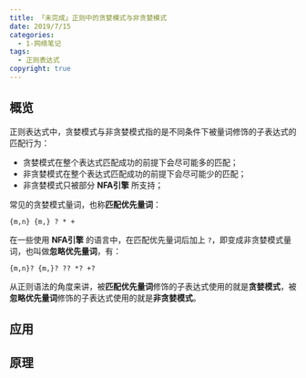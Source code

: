 ```yaml
---
title: 「未完成」正则中的贪婪模式与非贪婪模式
date: 2019/7/15
categories:
  - 1-网络笔记
tags:
  - 正则表达式
copyright: true
---
```


## 概览

正则表达式中，贪婪模式与非贪婪模式指的是不同条件下被量词修饰的子表达式的匹配行为：
* 贪婪模式在整个表达式匹配成功的前提下会尽可能多的匹配；
* 非贪婪模式在整个表达式匹配成功的前提下会尽可能少的匹配；
* 非贪婪模式只被部分 **NFA引擎** 所支持；

常见的贪婪模式量词，也称**匹配优先量词**：
```
{m,n} {m,} ? * +
```

在一些使用 **NFA引擎** 的语言中，在匹配优先量词后加上 `?`，即变成非贪婪模式量词，也叫做**忽略优先量词**，有：
```
{m,n}? {m,}? ?? *? +?
```

从正则语法的角度来讲，被**匹配优先量词**修饰的子表达式使用的就是**贪婪模式**，被**忽略优先量词**修饰的子表达式使用的就是**非贪婪模式**。

## 应用

###

## 原理